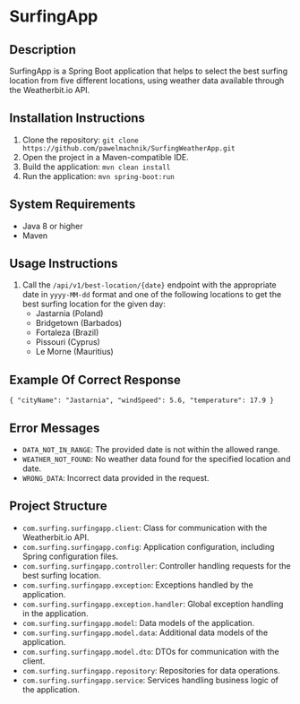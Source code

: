 # SurfingApp

## Description
SurfingApp is a Spring Boot application that helps
to select the best surfing location from five different locations,
using weather data available through the Weatherbit.io API.

## Installation Instructions
1. Clone the repository: `git clone https://github.com/pawelmachnik/SurfingWeatherApp.git`
2. Open the project in a Maven-compatible IDE.
3. Build the application: `mvn clean install`
4. Run the application: `mvn spring-boot:run`

## System Requirements
- Java 8 or higher
- Maven

## Usage Instructions
1. Call the `/api/v1/best-location/{date}` endpoint with the appropriate date in `yyyy-MM-dd`
   format and one of the following locations to get the best surfing location for the given day:
    - Jastarnia (Poland)
    - Bridgetown (Barbados)
    - Fortaleza (Brazil)
    - Pissouri (Cyprus)
    - Le Morne (Mauritius)

## Example Of Correct Response
`{
"cityName": "Jastarnia",
"windSpeed": 5.6,
"temperature": 17.9
}`

## Error Messages
- `DATA_NOT_IN_RANGE`: The provided date is not within the allowed range.
- `WEATHER_NOT_FOUND`: No weather data found for the specified location and date.
- `WRONG_DATA`: Incorrect data provided in the request.

## Project Structure
- `com.surfing.surfingapp.client`: Class for communication with the Weatherbit.io API.
- `com.surfing.surfingapp.config`: Application configuration, including Spring configuration files.
- `com.surfing.surfingapp.controller`: Controller handling requests for the best surfing location.
- `com.surfing.surfingapp.exception`: Exceptions handled by the application.
- `com.surfing.surfingapp.exception.handler`: Global exception handling in the application.
- `com.surfing.surfingapp.model`: Data models of the application.
- `com.surfing.surfingapp.model.data`: Additional data models of the application.
- `com.surfing.surfingapp.model.dto`: DTOs for communication with the client.
- `com.surfing.surfingapp.repository`: Repositories for data operations.
- `com.surfing.surfingapp.service`: Services handling business logic of the application.
